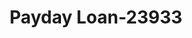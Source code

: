 ---
f_zip-code: 36054
f_state-code: AL
title: Payday Loan-23933
f_phone: 334-285-3330
f_city-only: Millbrook
f_address: 4102 Highway 14 Millbrook
f_location-unique-id: '23933'
slug: payday-loan-23933
updated-on: '2024-05-30T13:46:58.046Z'
created-on: '2024-05-30T13:36:59.803Z'
published-on: '2024-05-30T13:54:32.469Z'
f_city-state: cms/city/millbrook-al.md
f_company: cms/company/payday-loan.md
f_state: cms/state/alabama.md
layout: '[payday-loan].html'
tags: payday-loan
---